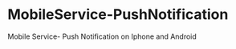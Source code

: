MobileService-PushNotification
==============================

Mobile Service- Push Notification on Iphone and Android
